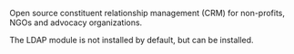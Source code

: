 Open source constituent relationship management (CRM) for non-profits, NGOs and advocacy organizations.

The LDAP module is not installed by default, but can be installed.
